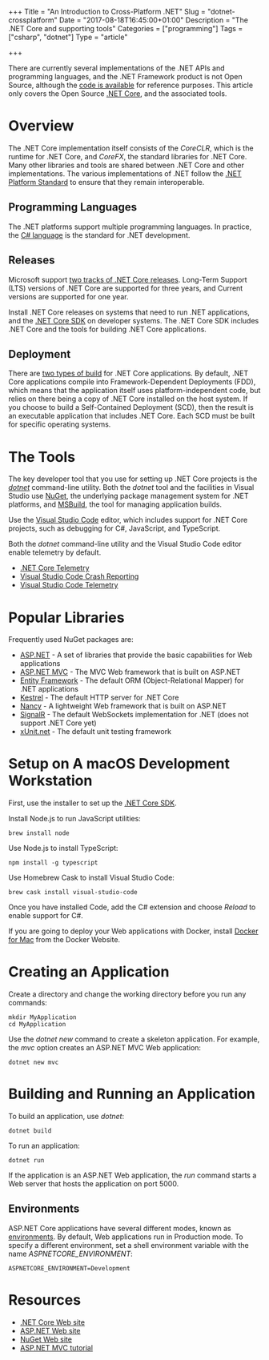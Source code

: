 +++
Title = "An Introduction to Cross-Platform .NET"
Slug = "dotnet-crossplatform"
Date = "2017-08-18T16:45:00+01:00"
Description = "The .NET Core and supporting tools"
Categories = ["programming"]
Tags = ["csharp", "dotnet"]
Type = "article"

+++


There are currently several implementations of the .NET APIs and programming
languages, and the .NET Framework product is not Open Source, although the [code
is available](http://referencesource.microsoft.com/) for reference purposes.
This article only covers the Open Source [.NET Core](https://dotnet.github.io/),
and the associated tools.

<!--more-->

# Overview #

The .NET Core implementation itself consists of the *CoreCLR*, which is the
runtime for .NET Core, and *CoreFX*, the standard libraries for .NET Core. Many
other libraries and tools are shared between .NET Core and other
implementations. The various implementations of .NET follow the [.NET
Platform
Standard](https://github.com/dotnet/corefx/blob/master/Documentation/project-docs/standard-platform.md)
to ensure that they remain interoperable.

## Programming Languages ##

The .NET platforms support multiple programming languages. In practice, the [C# language](https://docs.microsoft.com/en-gb/dotnet/csharp/) is the standard for .NET development.

## Releases ##

Microsoft support [two tracks of .NET Core releases](https://docs.microsoft.com/en-gb/dotnet/core/versions/lts-current). Long-Term Support (LTS) versions of .NET Core are supported for three years, and Current versions are supported for one year.

Install .NET Core releases on systems that need to run .NET applications, and the [.NET Core SDK](https://docs.microsoft.com/en-us/dotnet/core/sdk) on developer systems. The .NET Core SDK includes .NET Core and the tools for building .NET Core applications.

## Deployment ##

There are [two types of build](https://docs.microsoft.com/en-gb/dotnet/core/deploying) for .NET Core applications. By default, .NET Core applications compile into Framework-Dependent Deployments (FDD), which means that the application itself uses platform-independent code, but relies on there being a copy of .NET Core installed on the host system. If you choose to build a Self-Contained Deployment (SCD), then the result is an executable application that includes .NET Core. Each SCD must be built for specific operating systems.

# The Tools #

The key developer tool that you use for setting up .NET Core projects is the [*dotnet*](https://github.com/dotnet/cli/blob/master/Documentation/intro-to-cli.md) command-line utility. Both the *dotnet* tool and the facilities in
Visual Studio use [NuGet](http://www.nuget.org), the underlying package
management system for .NET platforms, and [MSBuild](https://docs.microsoft.com/en-us/visualstudio/msbuild/msbuild), the tool for managing  application builds.

Use the [Visual Studio Code](https://code.visualstudio.com) editor, which
includes support for .NET Core projects, such as debugging for C#, JavaScript, and TypeScript.

Both the *dotnet* command-line utility and the Visual Studio Code editor enable telemetry by default. 

* [.NET Core Telemetry](https://docs.microsoft.com/en-gb/dotnet/core/tools/telemetry)
* [Visual Studio Code Crash Reporting](https://code.visualstudio.com/Docs/supporting/FAQ#_how-to-disable-crash-reporting)
* [Visual Studio Code Telemetry](https://code.visualstudio.com/Docs/supporting/FAQ#_how-to-disable-telemetry-reporting)

# Popular Libraries #

Frequently used NuGet packages are:

* [ASP.NET](http://www.asp.net) - A set of libraries that provide the basic capabilities for Web applications
* [ASP.NET MVC](http://www.asp.net/mvc) - The MVC Web framework that is built on ASP.NET
* [Entity Framework](https://docs.microsoft.com/en-gb/ef) - The default ORM (Object-Relational Mapper) for .NET applications
* [Kestrel](https://nuget.org/packages/Kestrel) - The default HTTP server for .NET Core
* [Nancy](http://nancyfx.org/) - A lightweight Web framework that is built on ASP.NET
* [SignalR](http://www.asp.net/signalr) - The default WebSockets implementation for .NET (does not support .NET Core yet)
* [xUnit.net](https://xunit.github.io/) - The default unit testing framework

# Setup on A macOS Development Workstation #

First, use the installer to set up the [.NET Core SDK](https://www.microsoft.com/net/core#macos).

Install Node.js to run JavaScript utilities:

    brew install node

Use Node.js to install TypeScript:

    npm install -g typescript

Use Homebrew Cask to install Visual Studio Code:

    brew cask install visual-studio-code

Once you have installed Code, add the C# extension and choose *Reload* to enable support for C#.

If you are going to deploy your Web applications with Docker, install [Docker for Mac](https://www.docker.com/docker-mac) from the Docker Website.

# Creating an Application #

Create a directory and change the working directory before you run any commands:

    mkdir MyApplication
    cd MyApplication

Use the *dotnet new* command to create a skeleton application. For example, the *mvc* option creates an ASP.NET MVC Web application:

    dotnet new mvc

# Building and Running an Application #

To build an application, use *dotnet*:

    dotnet build

To run an application:

    dotnet run

If the application is an ASP.NET Web application, the *run* command starts a Web server that hosts the application on port 5000.

## Environments ##

ASP.NET Core applications have several different modes, known as [environments](https://docs.microsoft.com/en-gb/aspnet/core/fundamentals/environments). By default, Web applications run in Production mode. To specify a different
environment, set a shell environment variable with the name *ASPNETCORE_ENVIRONMENT*:

    ASPNETCORE_ENVIRONMENT=Development

# Resources #

* [.NET Core Web site](https://dotnet.github.io/)
* [ASP.NET Web site](https://get.asp.net/)
* [NuGet Web site](http://www.nuget.org)
* [ASP.NET MVC tutorial](https://docs.microsoft.com/en-gb/aspnet/core/tutorials/first-mvc-app-xplat/start-mvc)
